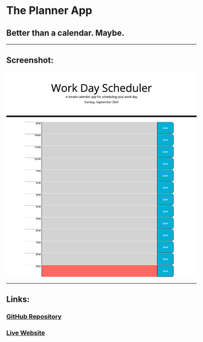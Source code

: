 # The Planner App

## Better than a calendar. Maybe.



---

## Screenshot:

![Preview of the desktop (full size) verson of my site](./assets/images/screenFull.png)

---

## Links:

### [GitHub Repository](https://github.com/Chrisaeus/Planner-App)

### [Live Website](https://chrisaeus.github.io/Planner-App/)